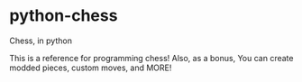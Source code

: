 # python-chess
Chess, in python

This is a reference for programming chess!
Also, as a bonus, You can create modded pieces, custom moves, and MORE!
